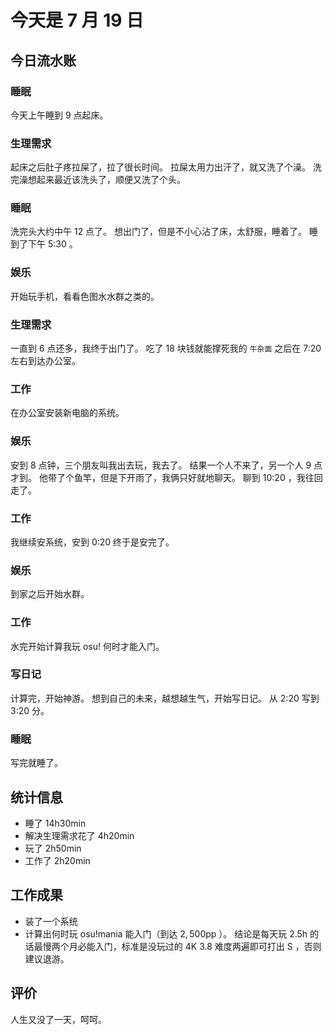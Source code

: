 # 今天是 7 月 19 日

## 今日流水账

### 睡眠

今天上午睡到 9 点起床。

### 生理需求

起床之后肚子疼拉屎了，拉了很长时间。
拉屎太用力出汗了，就又洗了个澡。
洗完澡想起来最近该洗头了，顺便又洗了个头。

### 睡眠

洗完头大约中午 12 点了。
想出门了，但是不小心沾了床，太舒服，睡着了。
睡到了下午 5:30 。

### 娱乐

开始玩手机，看看色图水水群之类的。

### 生理需求

一直到 6 点还多，我终于出门了。
吃了 $18$ 块钱就能撑死我的 `牛杂面` 之后在 7:20 左右到达办公室。

### 工作

在办公室安装新电脑的系统。

### 娱乐

安到 8 点钟，三个朋友叫我出去玩，我去了。
结果一个人不来了，另一个人 9 点才到。
他带了个鱼竿，但是下开雨了，我俩只好就地聊天。
聊到 10:20 ，我往回走了。

### 工作

我继续安系统，安到 0:20 终于是安完了。

### 娱乐

到家之后开始水群。

### 工作

水完开始计算我玩 osu! 何时才能入门。

### 写日记

计算完，开始神游。
想到自己的未来，越想越生气，开始写日记。
从 2:20 写到 3:20 分。

### 睡眠
写完就睡了。

## 统计信息

- 睡了 $14 \mathrm{h} 30 \mathrm{min}$
- 解决生理需求花了 $4 \mathrm{h} 20 \mathrm{min}$
- 玩了 $2 \mathrm{h} 50 \mathrm{min}$
- 工作了 $2 \mathrm{h} 20 \mathrm{min}$

## 工作成果

- 装了一个系统
- 计算出何时玩 osu!mania 能入门（到达 $2,500 \mathrm{pp}$ ）。
  结论是每天玩 $2.5 \mathrm{h}$ 的话最慢两个月必能入门，标准是没玩过的 4K $3.8$ 难度两遍即可打出 S ，否则建议退游。

## 评价

人生又没了一天，呵呵。
